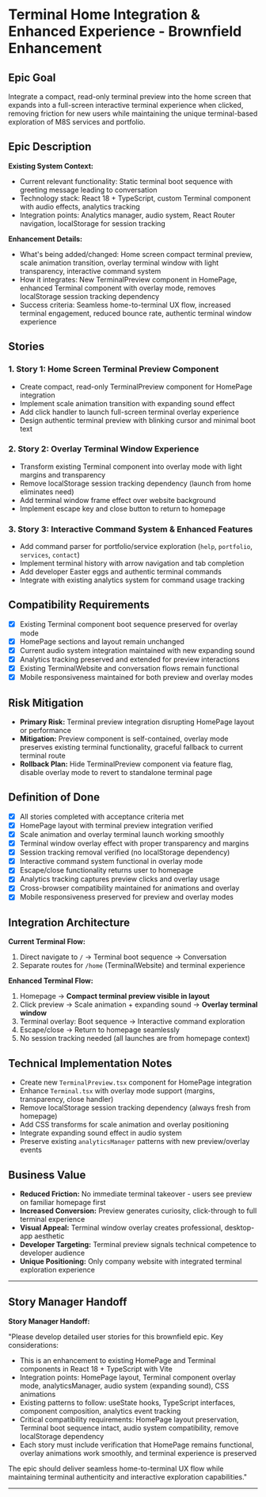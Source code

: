 # Terminal Home Integration & Enhanced Experience - Brownfield Enhancement

## Epic Goal

Integrate a compact, read-only terminal preview into the home screen that expands into a full-screen interactive terminal experience when clicked, removing friction for new users while maintaining the unique terminal-based exploration of M8S services and portfolio.

## Epic Description

**Existing System Context:**
- Current relevant functionality: Static terminal boot sequence with greeting message leading to conversation
- Technology stack: React 18 + TypeScript, custom Terminal component with audio effects, analytics tracking
- Integration points: Analytics manager, audio system, React Router navigation, localStorage for session tracking

**Enhancement Details:**
- What's being added/changed: Home screen compact terminal preview, scale animation transition, overlay terminal window with light transparency, interactive command system
- How it integrates: New TerminalPreview component in HomePage, enhanced Terminal component with overlay mode, removes localStorage session tracking dependency
- Success criteria: Seamless home-to-terminal UX flow, increased terminal engagement, reduced bounce rate, authentic terminal window experience

## Stories

### 1. **Story 1:** Home Screen Terminal Preview Component
   - Create compact, read-only TerminalPreview component for HomePage integration
   - Implement scale animation transition with expanding sound effect
   - Add click handler to launch full-screen terminal overlay experience
   - Design authentic terminal preview with blinking cursor and minimal boot text

### 2. **Story 2:** Overlay Terminal Window Experience
   - Transform existing Terminal component into overlay mode with light margins and transparency
   - Remove localStorage session tracking dependency (launch from home eliminates need)
   - Add terminal window frame effect over website background
   - Implement escape key and close button to return to homepage

### 3. **Story 3:** Interactive Command System & Enhanced Features
   - Add command parser for portfolio/service exploration (`help`, `portfolio`, `services`, `contact`)
   - Implement terminal history with arrow navigation and tab completion
   - Add developer Easter eggs and authentic terminal commands
   - Integrate with existing analytics system for command usage tracking

## Compatibility Requirements

- [x] Existing Terminal component boot sequence preserved for overlay mode
- [x] HomePage sections and layout remain unchanged
- [x] Current audio system integration maintained with new expanding sound
- [x] Analytics tracking preserved and extended for preview interactions
- [x] Existing TerminalWebsite and conversation flows remain functional
- [x] Mobile responsiveness maintained for both preview and overlay modes

## Risk Mitigation

- **Primary Risk:** Terminal preview integration disrupting HomePage layout or performance
- **Mitigation:** Preview component is self-contained, overlay mode preserves existing terminal functionality, graceful fallback to current terminal route
- **Rollback Plan:** Hide TerminalPreview component via feature flag, disable overlay mode to revert to standalone terminal page

## Definition of Done

- [x] All stories completed with acceptance criteria met
- [x] HomePage layout with terminal preview integration verified
- [x] Scale animation and overlay terminal launch working smoothly
- [x] Terminal window overlay effect with proper transparency and margins
- [x] Session tracking removal verified (no localStorage dependency)
- [x] Interactive command system functional in overlay mode
- [x] Escape/close functionality returns user to homepage
- [x] Analytics tracking captures preview clicks and overlay usage
- [x] Cross-browser compatibility maintained for animations and overlay
- [x] Mobile responsiveness preserved for preview and overlay modes

## Integration Architecture

**Current Terminal Flow:**
1. Direct navigate to `/` → Terminal boot sequence → Conversation
2. Separate routes for `/home` (TerminalWebsite) and terminal experience

**Enhanced Terminal Flow:**
1. Homepage → **Compact terminal preview visible in layout**
2. Click preview → Scale animation + expanding sound → **Overlay terminal window**
3. Terminal overlay: Boot sequence → Interactive command exploration
4. Escape/close → Return to homepage seamlessly
5. No session tracking needed (all launches are from homepage context)

## Technical Implementation Notes

- Create new `TerminalPreview.tsx` component for HomePage integration
- Enhance `Terminal.tsx` with overlay mode support (margins, transparency, close handler)
- Remove localStorage session tracking dependency (always fresh from homepage)
- Add CSS transforms for scale animation and overlay positioning
- Integrate expanding sound effect in audio system
- Preserve existing `analyticsManager` patterns with new preview/overlay events

## Business Value

- **Reduced Friction:** No immediate terminal takeover - users see preview on familiar homepage first
- **Increased Conversion:** Preview generates curiosity, click-through to full terminal experience
- **Visual Appeal:** Terminal window overlay creates professional, desktop-app aesthetic
- **Developer Targeting:** Terminal preview signals technical competence to developer audience
- **Unique Positioning:** Only company website with integrated terminal exploration experience

---

## Story Manager Handoff

**Story Manager Handoff:**

"Please develop detailed user stories for this brownfield epic. Key considerations:

- This is an enhancement to existing HomePage and Terminal components in React 18 + TypeScript with Vite
- Integration points: HomePage layout, Terminal component overlay mode, analyticsManager, audio system (expanding sound), CSS animations
- Existing patterns to follow: useState hooks, TypeScript interfaces, component composition, analytics event tracking
- Critical compatibility requirements: HomePage layout preservation, Terminal boot sequence intact, audio system compatibility, remove localStorage dependency
- Each story must include verification that HomePage remains functional, overlay animations work smoothly, and terminal experience is preserved

The epic should deliver seamless home-to-terminal UX flow while maintaining terminal authenticity and interactive exploration capabilities."

---